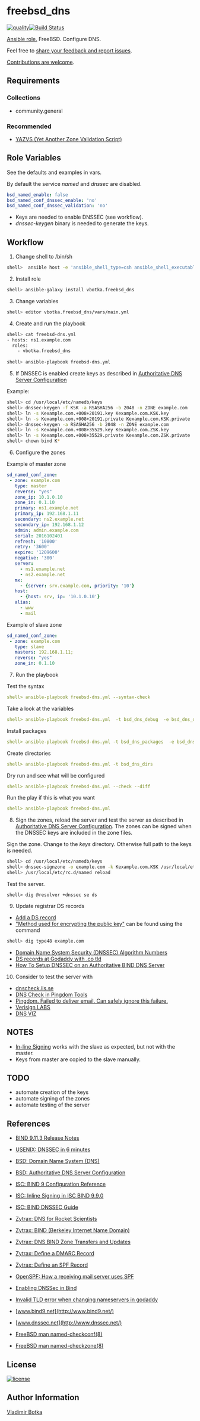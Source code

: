 # freebsd_dns

[![quality](https://img.shields.io/ansible/quality/27910)](https://galaxy.ansible.com/vbotka/freebsd_dns)[![Build Status](https://travis-ci.org/vbotka/ansible-freebsd-dns.svg?branch=master)](https://travis-ci.org/vbotka/ansible-freebsd-dns)

[Ansible role.](https://galaxy.ansible.com/vbotka/freebsd_dns/) FreeBSD. Configure DNS.

Feel free to [share your feedback and report issues](https://github.com/vbotka/ansible-freebsd-dns/issues).

[Contributions are welcome](https://github.com/firstcontributions/first-contributions).


## Requirements

### Collections

* community.general

### Recommended

* [YAZVS (Yet Another Zone Validation Script)](https://galaxy.ansible.com/vbotka/yazvs/)


## Role Variables

See the defaults and examples in vars.

By default the service *named* and *dnssec* are disabled.


```yaml
bsd_named_enable: false
bsd_named_conf_dnssec_enable: 'no'
bsd_named_conf_dnssec_validation: 'no'
```

- Keys are needed to enable DNSSEC (see workflow).
- *dnssec-keygen* binary is needed to generate the keys.


## Workflow

1) Change shell to /bin/sh

```bash
shell>  ansible host -e 'ansible_shell_type=csh ansible_shell_executable=/bin/csh' -a 'sudo pw usermod admin -s /bin/sh'
```

2) Install role

```bash
shell> ansible-galaxy install vbotka.freebsd_dns
```

3) Change variables

```bash
shell> editor vbotka.freebsd_dns/vars/main.yml
```

4) Create and run the playbook

```bash
shell> cat freebsd-dns.yml
- hosts: ns1.example.com
  roles:
    - vbotka.freebsd_dns
    
shell> ansible-playbook freebsd-dns.yml
```

5) If DNSSEC is enabled create keys as described in [Authoritative DNS Server Configuration](http://www.freebsd.org/doc/en_US.ISO8859-1/books/handbook/network-dns.html#dns-dnssec-auth)

Example:

```bash
shell> cd /usr/local/etc/namedb/keys
shell> dnssec-keygen -f KSK -a RSASHA256 -b 2048 -n ZONE example.com
shell> ln -s Kexample.com.+008+20191.key Kexample.com.KSK.key
shell> ln -s Kexample.com.+008+20191.private Kexample.com.KSK.private
shell> dnssec-keygen -a RSASHA256 -b 2048 -n ZONE example.com
shell> ln -s Kexample.com.+008+35529.key Kexample.com.ZSK.key
shell> ln -s Kexample.com.+008+35529.private Kexample.com.ZSK.private
shell> chown bind K*
```  

6) Configure the zones

Example of master zone

```yaml
sd_named_conf_zone:
 - zone: example.com
   type: master
   reverse: "yes"
   zone_ip: 10.1.0.10
   zone_in: 0.1.10
   primary: ns1.example.net
   primary_ip: 192.168.1.11
   secondary: ns2.example.net
   secondary_ip: 192.168.1.12
   admin: admin.example.com
   serial: 2016102401
   refresh: '10800'
   retry: '3600'
   expire: '1209600'
   negative: '300'
   server:
     - ns1.example.net
     - ns2.example.net
   mx:
     - {server: srv.example.com, priority: '10'}
   host:
     - {host: srv, ip: '10.1.0.10'}
   alias:
     - www
     - mail
```

Example of slave zone

```yaml
sd_named_conf_zone:
 - zone: example.com
   type: slave
   masters: 192.168.1.11;
   reverse: "yes"
   zone_in: 0.1.10
```

7) Run the playbook

Test the syntax

```yaml
shell> ansible-playbook freebsd-dns.yml --syntax-check
```

Take a look at the variables

```yaml
shell> ansible-playbook freebsd-dns.yml  -t bsd_dns_debug  -e bsd_dns_debug=true
```

Install packages

```yaml
shell> ansible-playbook freebsd-dns.yml -t bsd_dns_packages  -e bsd_dns_install=true
```
Create directories

```yaml
shell> ansible-playbook freebsd-dns.yml -t bsd_dns_dirs
```

Dry run and see what will be configured

```yaml
shell> ansible-playbook freebsd-dns.yml --check --diff
```

Run the play if this is what you want

```yaml
shell> ansible-playbook freebsd-dns.yml
```

8) Sign the zones, reload the server and test the server as described in [Authoritative DNS Server Configuration](http://www.freebsd.org/doc/en_US.ISO8859-1/books/handbook/network-dns.html#dns-dnssec-auth). The zones can be signed when the DNSSEC keys are included in the zone files.

Sign the zone. Change to the *keys* directory. Otherwise full path to the keys is needed.

```bash
shell> cd /usr/local/etc/namedb/keys
shell> dnssec-signzone -o example.com -k Kexample.com.KSK /usr/local/etc/namedb/master/example.com Kexample.com.ZSK.key
shell> /usr/local/etc/rc.d/named reload
```

Test the server.

```
shell> dig @resolver +dnssec se ds 
```

9) Update registrar DS records

- [Add a DS record](https://uk.godaddy.com/help/add-a-ds-record-23865)
- ["Method used for encrypting the public key"](https://www.edge-cloud.net/2014/06/16/practical-guide-dns-based-authentication-named-entities-dane/) can be found using the command

```bash
shell> dig type48 example.com
```

- [Domain Name System Security (DNSSEC) Algorithm Numbers](http://www.iana.org/assignments/dns-sec-alg-numbers/dns-sec-alg-numbers.xhtml)
- [DS records at Godaddy with .co tld](https://lists.opendnssec.org/pipermail/opendnssec-user/2015-April/003288.html)
- [How To Setup DNSSEC on an Authoritative BIND DNS Server](https://www.digitalocean.com/community/tutorials/how-to-setup-dnssec-on-an-authoritative-bind-dns-server--2)

10) Consider to test the server with

- [dnscheck.iis.se](http://dnscheck.iis.se/)
- [DNS Check in Pingdom Tools](http://dnscheck.pingdom.com/)
- [Pingdom. Failed to deliver email. Can safely ignore this failure.](http://serverfault.com/questions/748923/how-can-i-fix-these-soa-dns-problems)
- [Verisign LABS](http://dnssec-debugger.verisignlabs.com/)
- [DNS VIZ](http://dnsviz.net/)


## NOTES

- [In-line Signing](https://deepthought.isc.org/article/AA-00711/0/In-line-Signing-With-NSEC3-in-BIND-9.9-A-Walk-through.html)
  works with the slave as expected, but not with the master.
- Keys from master are copied to the slave manually.


## TODO

- automate creation of the keys
- automate signing of the zones
- automate testing of the server


## References

- [BIND 9.11.3 Release Notes](https://kb.isc.org/article/AA-01597/0/BIND-9.11.3-Release-Notes.html)
- [USENIX: DNSSEC in 6 minutes](http://static.usenix.org/event/lisa08/dnssec_bof.pdf)
- [BSD: Domain Name System (DNS)](https://www.freebsd.org/doc/en_US.ISO8859-1/books/handbook/network-dns.html)
- [BSD: Authoritative DNS Server Configuration](http://www.freebsd.org/doc/en_US.ISO8859-1/books/handbook/network-dns.html#dns-dnssec-auth)
- [ISC: BIND 9 Configuration Reference](https://ftp.isc.org/isc/bind9/cur/9.10/doc/arm/Bv9ARM.ch06.html)
- [ISC: Inline Signing in ISC BIND 9.9.0](https://kb.isc.org/article/AA-00626/0/Inline-Signing-in-ISC-BIND-9.9.0-Examples.html)
- [ISC: BIND DNSSEC Guide](https://users.isc.org/~jreed/dnssec-guide/dnssec-guide.html)
- [Zytrax: DNS for Rocket Scientists](http://www.zytrax.com/books/dns/)
- [Zytrax: BIND (Berkeley Internet Name Domain)](http://www.zytrax.com/books/dns/ch5/)
- [Zytrax: DNS BIND Zone Transfers and Updates](http://www.zytrax.com/books/dns/ch7/xfer.html)
- [Zytrax: Define a DMARC Record](http://www.zytrax.com/books/dns/ch9/dmarc.html)
- [Zytrax: Define an SPF Record](http://www.zytrax.com/books/dns/ch9/spf.html)
- [OpenSPF: How a receiving mail server uses SPF](http://www.openspf.org/FAQ/Examples)

- [Enabling DNSSec in Bind](http://networking.ringofsaturn.com/Unix/dnssec.php)
- [Invalid TLD error when changing nameservers in godaddy](https://www.howtoforge.com/community/threads/invalid-tld-error-when-changing-nameservers-in-godaddy.62932/)
- [www.bind9.net](http://www.bind9.net/)
- [www.dnssec.net](http://www.dnssec.net/)
- [FreeBSD man named-checkconf(8)](https://www.freebsd.org/cgi/man.cgi?query=named-checkconf&sektion=8)
- [FreeBSD man named-checkzone(8)](https://www.freebsd.org/cgi/man.cgi?query=named-checkzone&sektion=8)


## License

[![license](https://img.shields.io/badge/license-BSD-red.svg)](https://www.freebsd.org/doc/en/articles/bsdl-gpl/article.html)


## Author Information

[Vladimir Botka](https://botka.info)
